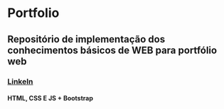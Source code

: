 # Portfolio

## Repositório de implementação dos conhecimentos básicos de WEB para portfólio web

### <a href="https://www.linkedin.com/in/leo-fabricio-2951a818/" target="_blank">LinkeIn</a>

#### HTML, CSS E JS + Bootstrap
